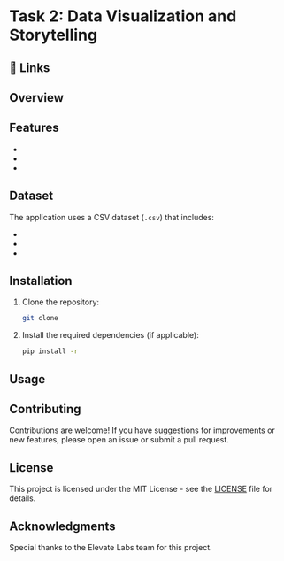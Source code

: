 # Task 2: Data Visualization and Storytelling


## 🔗 Links


## Overview



## Features

-
-
-

## Dataset

The application uses a CSV dataset (`.csv`) that includes:

-
-
-


## Installation

1. Clone the repository:
   ```bash
   git clone 
   ```

2. Install the required dependencies (if applicable):
   ```bash
   pip install -r 
   ```

## Usage



## Contributing
Contributions are welcome! If you have suggestions for improvements or new features, please open an issue or submit a pull request.

## License
This project is licensed under the MIT License - see the [LICENSE](LICENSE) file for details.

## Acknowledgments
Special thanks to the Elevate Labs team for this project.

